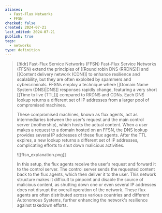 ```yaml
---
aliases:
  - Fast-Flux Networks
  - FFSN
checked: false
created: 2024-07-21
last_edited: 2024-07-21
publish: true
tags:
  - networks
type: definition
---
```

>[!tldr] Fast-Flux Service Networks (FFSN)
>Fast-Flux Service Networks (FFSN) extend the principles of [[Round robin DNS (RRDNS)]] and [[Content delivery network (CDN)]] to enhance resilience and scalability, but they are often exploited by spammers and cybercriminals. FFSNs employ a technique where [[Domain Name System (DNS)|DNS]] responses rapidly change, featuring a very short [[Time to live (TTL)]] compared to RRDNS and CDNs. Each DNS lookup returns a different set of IP addresses from a larger pool of compromised machines.
>
>These compromised machines, known as flux agents, act as intermediaries between the user's request and the main control server (mothership), which hosts the actual content. When a user makes a request to a domain hosted on an FFSN, the DNS lookup provides several IP addresses of these flux agents. After the TTL expires, a new lookup returns a different set of IP addresses, complicating efforts to shut down malicious activities.
>
>![[ffsn_explanation.png]]
>
>In this setup, the flux agents receive the user's request and forward it to the control server. The control server sends the requested content back to the flux agents, which then deliver it to the user. This network structure makes it difficult to pinpoint and disable the source of malicious content, as shutting down one or even several IP addresses does not disrupt the overall operation of the network. These flux agents are often distributed across various countries and different Autonomous Systems, further enhancing the network's resilience against takedown efforts.

